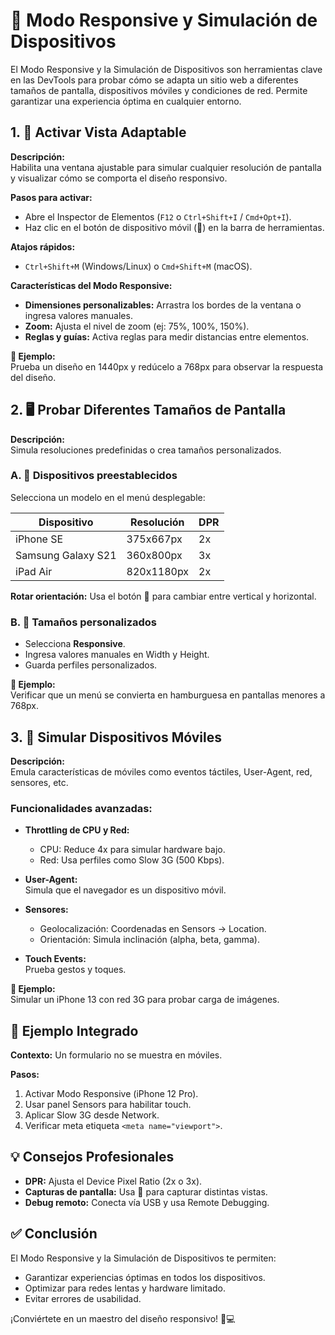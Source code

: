 
# 🧪 Modo Responsive y Simulación de Dispositivos

El Modo Responsive y la Simulación de Dispositivos son herramientas clave en las DevTools para probar cómo se adapta un sitio web a diferentes tamaños de pantalla, dispositivos móviles y condiciones de red. Permite garantizar una experiencia óptima en cualquier entorno.

## 1. 📱 Activar Vista Adaptable

**Descripción:**  
Habilita una ventana ajustable para simular cualquier resolución de pantalla y visualizar cómo se comporta el diseño responsivo.

**Pasos para activar:**

- Abre el Inspector de Elementos (`F12` o `Ctrl+Shift+I` / `Cmd+Opt+I`).
- Haz clic en el botón de dispositivo móvil (📱) en la barra de herramientas.

**Atajos rápidos:**  
- `Ctrl+Shift+M` (Windows/Linux) o `Cmd+Shift+M` (macOS).

**Características del Modo Responsive:**

- **Dimensiones personalizables:** Arrastra los bordes de la ventana o ingresa valores manuales.
- **Zoom:** Ajusta el nivel de zoom (ej: 75%, 100%, 150%).
- **Reglas y guías:** Activa reglas para medir distancias entre elementos.

**🧪 Ejemplo:**  
Prueba un diseño en 1440px y redúcelo a 768px para observar la respuesta del diseño.

## 2. 🖥️ Probar Diferentes Tamaños de Pantalla

**Descripción:**  
Simula resoluciones predefinidas o crea tamaños personalizados.

### A. 📲 Dispositivos preestablecidos

Selecciona un modelo en el menú desplegable:

| Dispositivo           | Resolución    | DPR |
|------------------------|---------------|-----|
| iPhone SE             | 375x667px     | 2x  |
| Samsung Galaxy S21    | 360x800px     | 3x  |
| iPad Air              | 820x1180px    | 2x  |

**Rotar orientación:** Usa el botón 🔄 para cambiar entre vertical y horizontal.

### B. 🧩 Tamaños personalizados

- Selecciona **Responsive**.
- Ingresa valores manuales en Width y Height.
- Guarda perfiles personalizados.

**🧪 Ejemplo:**  
Verificar que un menú se convierta en hamburguesa en pantallas menores a 768px.

## 3. 📶 Simular Dispositivos Móviles

**Descripción:**  
Emula características de móviles como eventos táctiles, User-Agent, red, sensores, etc.

### Funcionalidades avanzadas:

- **Throttling de CPU y Red:**
  - CPU: Reduce 4x para simular hardware bajo.
  - Red: Usa perfiles como Slow 3G (500 Kbps).

- **User-Agent:**  
  Simula que el navegador es un dispositivo móvil.

- **Sensores:**
  - Geolocalización: Coordenadas en Sensors → Location.
  - Orientación: Simula inclinación (alpha, beta, gamma).

- **Touch Events:**  
  Prueba gestos y toques.

**🧪 Ejemplo:**  
Simular un iPhone 13 con red 3G para probar carga de imágenes.

## 🧪 Ejemplo Integrado

**Contexto:** Un formulario no se muestra en móviles.

**Pasos:**

1. Activar Modo Responsive (iPhone 12 Pro).
2. Usar panel Sensors para habilitar touch.
3. Aplicar Slow 3G desde Network.
4. Verificar meta etiqueta `<meta name="viewport">`.

## 💡 Consejos Profesionales

- **DPR:** Ajusta el Device Pixel Ratio (2x o 3x).
- **Capturas de pantalla:** Usa 📸 para capturar distintas vistas.
- **Debug remoto:** Conecta vía USB y usa Remote Debugging.

## ✅ Conclusión

El Modo Responsive y la Simulación de Dispositivos te permiten:

- Garantizar experiencias óptimas en todos los dispositivos.
- Optimizar para redes lentas y hardware limitado.
- Evitar errores de usabilidad.

¡Conviértete en un maestro del diseño responsivo! 📱💻
